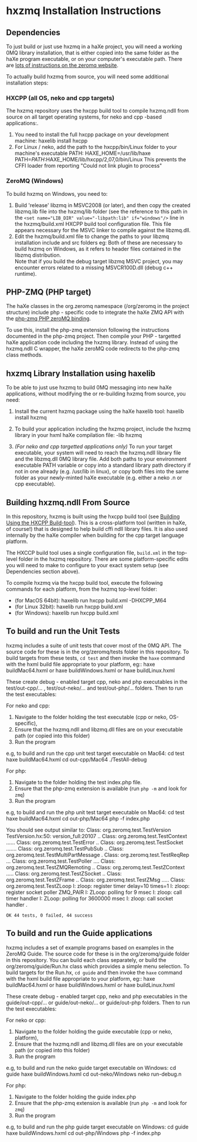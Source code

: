 hxzmq Installation Instructions
===============================

## Dependencies

To just build or just use hxzmq in a haXe project, you will need a working 0MQ library installation, that is either copied into the same folder as the haXe program executable, or on your computer's executable path.
There are [lots of instructions on the zeromq website][1].

To actually build hxzmq from source, you will need some additional installation steps:
### HXCPP (all OS, neko and cpp targets)
The hxzmq repository uses the hxcpp build tool to compile hxzmq.ndll from source on all target operating systems, for neko and cpp -based applications:.

1.  You need to install the full hxcpp package on your development machine:
        haxelib install hxcpp
2.  For Linux / neko, add the path to the hxcpp/bin/Linux folder to your machine's executable PATH:
        HAXE_HOME=/usr/lib/haxe
        PATH=$PATH:$HAXE_HOME/lib/hxcpp/2,07,0/bin/Linux
    This prevents the CFFI loader from reporting "Could not link plugin to process"    

### ZeroMQ (Windows)
To build hxzmq on Windows, you need to:

1.  Build 'release' libzmq in MSVC2008 (or later), and then copy the created libzmq.lib file into the hxzmq/lib folder (see the reference to this path in the `<set name="LIB_DIR" value="-libpath:lib" if="windows"/>` line in the hxzmq/build.xml HXCPP build tool configuration file.  This file appears necessary for the MSVC linker to compile against the libzmq.dll.
2.  Edit the hxzmq/build.xml file to change the paths to your libzmq installation include and src folders eg:
        <compilerflag value = "-IC:\zeromq\zeromq-2.1.6\include" if="windows"/>
        <compilerflag value = "-IC:\zeromq\zeromq-2.1.6\src" if="windows"/>
    Both of these are necessary to build hxzmq on Windows, as it refers to header files contained in the libzmq distribution.    
Note that if you build the debug target libzmq MSVC project, you may encounter errors related to a missing MSVCR100D.dll (debug c++ runtime).

## PHP-ZMQ (PHP target)
The haXe classes in the org.zeromq namespace (/org/zeromq in the project structure) include php - specific code to integrate the haXe ZMQ API with the [php-zmq PHP zeroMQ binding][3].

To use this, install the php-zmq extension following the instructions documented in the php-zmq project.  Then compile your PHP - targetted haXe application code including the hxzmq library. Instead of using the hxzmq.ndll C wrapper, the haXe zeroMQ code redirects to the php-zmq class methods.

## hxzmq Library Installation using haxelib

To be able to just use hxzmq to build 0MQ messaging into new haXe applications, 
without modifying the or re-building hxzmq from source, you need:

1.  Install the current hxzmq package using the haXe haxelib tool:
        haxelib install hxzmq

2.  To build your application including the hxzmq project, 
    include the hxzmq library in your hxml haXe compilation file:
        -lib hxzmq
        
3.  *(For neko and cpp targetted applications only)* To run your target executable, your system will need to reach the hxzmq.ndll library file
    and the libzmq.dll 0MQ library file.  Add both paths to your environment executable PATH variable or copy into a standard library path directory if not in one already (e.g. /usr/lib in linux), 
    or copy both files into the same folder as your newly-minted haXe executable 
    (e.g. either a neko .n or cpp executable).

## Building hxzmq.ndll From Source
In this repository, hxzmq is built using the hxcpp build tool (see [Building Using the HXCPP Build-tool][2]).
This is a cross-platform tool (written in haXe, of course!) that is designed to help build cffi ndll library files.
It is also used internally by the haXe compiler when building for the cpp target language platform.

The HXCCP build tool uses a single configuration file, `build.xml` in the top-level folder in the hxzmq repository.
There are some platform-specific edits you will need to make to configure to your exact system setup (see Dependencies section above).

To compile hxzmq via the hxcpp build tool, execute the following commands for each platform, from the hxzmq top-level folder:

*   (for MacOS 64bit):
        haxelib run hxcpp build.xml -DHXCPP_M64
*   (for Linux 32bit):
        haxelib run hxcpp build.xml
*   (for Windows):
        haxelib run hxcpp build.xml

        

## To build and run the Unit Tests

hxzmq includes a suite of unit tests that cover most of the 0MQ API.
The source code for these is in the org/zeromq/tests folder in this repository.
To build targets from these tests, `cd test` and then invoke the `haxe` command with the hxml build file appropriate to your platform, eg::
    haxe buildMac64.hxml
or
    haxe buildWindows.hxml
or
    haxe buildLinux.hxml
    
These create debug - enabled target cpp, neko and php executables in the test/out-cpp/... , test/out-neko/... and test/out-php/... folders.
Then to run the test executables:

For neko and cpp:
1.  Navigate to the folder holding the test executable (cpp or neko, OS-specific), 
2.  Ensure that the hxzmq.ndll and libzmq.dll files are on your executable path (or copied into this folder)
3.  Run the program

e.g, to build and run the cpp unit test target executable on Mac64:
    cd test
    haxe buildMac64.hxml
    cd out-cpp/Mac64
    ./TestAll-debug

For php:
1.  Navigate to the folder holding the test index.php file. 
2.  Ensure that the php-zmq extension is available (run `php -m` and look for `zmq`)
3.  Run the program

e.g, to build and run the php unit test target executable on Mac64:
    cd test
    haxe buildMac64.hxml
    cd out-php/Mac64
    php -f index.php


You should see output similar to:
    Class: org.zeromq.test.TestVersion TestVersion.hx:50: version_full:20107
    ..
    Class: org.zeromq.test.TestContext ......
    Class: org.zeromq.test.TestError ..
    Class: org.zeromq.test.TestSocket .......
    Class: org.zeromq.test.TestPubSub ..
    Class: org.zeromq.test.TestMultiPartMessage .
    Class: org.zeromq.test.TestReqRep ...
    Class: org.zeromq.test.TestPoller ....
    Class: org.zeromq.test.TestZMQRemoting ..
    Class: org.zeromq.test.TestZContext .....
    Class: org.zeromq.test.TestZSocket ..
    Class: org.zeromq.test.TestZFrame ..
    Class: org.zeromq.test.TestZMsg .....
    Class: org.zeromq.test.TestZLoop I: zloop: register timer delay=10 times=1
    I: zloop: register socket poller ZMQ_PAIR
    I: ZLoop: polling for 9 msec
    I: zloop: call timer handler
    I: ZLoop: polling for 3600000 msec
    I: zloop: call socket handler
    .

    OK 44 tests, 0 failed, 44 success


## To build and run the Guide applications

hxzmq includes a set of example programs based on examples in the ZeroMQ Guide.
The source code for these is in the org/zeromq/guide folder in this repository.
You can build each class separately, or build the org/zeromq/guide/Run.hx class which provides a simple menu selection.
To build targets for the Run.hx, `cd guide` and then invoke the `haxe` command with the hxml build file appropriate to your platform, eg::
    haxe buildMac64.hxml
or
    haxe buildWindows.hxml
or
    haxe buildLinux.hxml
    
These create debug - enabled target cpp, neko and php executables in the guide/out-cpp/... or guide/out-neko/... or guide/out-php folders.
Then to run the test executables:

For neko or cpp:
1.  Navigate to the folder holding the guide executable (cpp or neko, platform), 
2.  Ensure that the hxzmq.ndll and libzmq.dll files are on your executable path (or copied into this folder)
3.  Run the program

e.g, to build and run the neko guide target executable on Windows:
    cd guide
    haxe buildWindows.hxml
    cd out-neko/Windows
    neko run-debug.n

For php:
1.  Navigate to the folder holding the guide index.php
2.  Ensure that the php-zmq extension is available (run `php -m` and look for `zmq`)
3.  Run the program

e.g, to build and run the php guide target executable on Windows:
    cd guide
    haxe buildWindows.hxml
    cd out-php/Windows
    php -f index.php


[1]: http://www.zeromq.org/intro:get-the-software "ZeroMQ installation"
[2]: http://haxe.org/doc/cpp/ffi "HXCPP Build Tool"
[3]: http://github.com/mkoppanen/php-zmq
